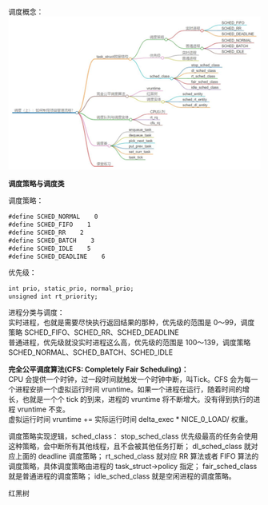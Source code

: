 
调度概念：   
<img src="https://github.com/Yongli-Lisa/Linux-Notes1/blob/869ff3d3d446c4b86be7a291a347c8392a73682c/Img/%E8%B0%83%E5%BA%A6%E4%B8%8A.JPG" width="600px">    
    

**调度策略与调度类**   

调度策略：   
```
#define SCHED_NORMAL    0
#define SCHED_FIFO    1
#define SCHED_RR    2
#define SCHED_BATCH    3
#define SCHED_IDLE    5
#define SCHED_DEADLINE    6
```
         
优先级：    
```
int prio, static_prio, normal_prio;
unsigned int rt_priority;
```


进程分类与调度：   
实时进程，也就是需要尽快执行返回结果的那种，优先级的范围是 0～99，调度策略 SCHED_FIFO、SCHED_RR、SCHED_DEADLINE   
普通进程，优先级就没实时进程这么高，优先级的范围是 100～139，调度策略 SCHED_NORMAL、SCHED_BATCH、SCHED_IDLE   

**完全公平调度算法(CFS: Completely Fair Scheduling)：**     
CPU 会提供一个时钟，过一段时间就触发一个时钟中断，叫Tick。CFS 会为每一个进程安排一个虚拟运行时间 vruntime。如果一个进程在运行，随着时间的增长，也就是一个个 tick 的到来，进程的 vruntime 将不断增大。没有得到执行的进程 vruntime 不变。   
虚拟运行时间 vruntime += 实际运行时间 delta_exec * NICE_0_LOAD/ 权重。    



调度策略实现逻辑，sched_class：
stop_sched_class 优先级最高的任务会使用这种策略，会中断所有其他线程，且不会被其他任务打断；
dl_sched_class 就对应上面的 deadline 调度策略；
rt_sched_class 就对应 RR 算法或者 FIFO 算法的调度策略，具体调度策略由进程的 task_struct->policy 指定；
fair_sched_class 就是普通进程的调度策略；
idle_sched_class 就是空闲进程的调度策略。


红黑树
